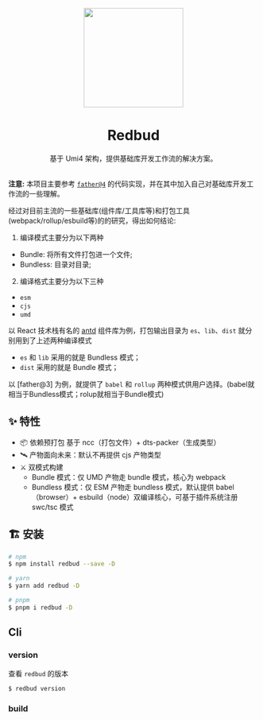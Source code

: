 <p align="center">
  <a href="https://redbud.xingkang.wang">
    <img width="200" src="https://cdn.jsdelivr.net/gh/walrusjs/redbud@latest/public/logo.svg">
  </a>
</p>

<h1 align="center">Redbud</h1>

<div align="center">
基于 Umi4 架构，提供基础库开发工作流的解决方案。
</div>

<br />

**注意:** 本项目主要参考 [`father@4`](https://github.com/umijs/umi-next/tree/master/packages/father) 的代码实现，并在其中加入自己对基础库开发工作流的一些理解。

经过对目前主流的一些基础库(组件库/工具库等)和打包工具(webpack/rollup/esbuild等)的的研究，得出如何结论:

1. 编译模式主要分为以下两种
  - Bundle: 将所有文件打包进一个文件;
  - Bundless: 目录对目录;

2. 编译格式主要分为以下三种
  - `esm`
  - `cjs`
  - `umd`

以 React 技术栈有名的 [antd](https://ant.design/) 组件库为例，打包输出目录为 `es`、`lib`、`dist` 就分别用到了上述两种编译模式

- `es` 和 `lib` 采用的就是 Bundless 模式；
- `dist` 采用的就是 Bundle 模式；

以 [father@3] 为例，就提供了 `babel` 和 `rollup` 两种模式供用户选择。(babel就相当于Bundless模式；rolup就相当于Bundle模式)

## ✨ 特性

- 📦 依赖预打包 基于 ncc（打包文件）+ dts-packer（生成类型）
- 🛰 产物面向未来：默认不再提供 cjs 产物类型
- ⚔️ 双模式构建
  - Bundle 模式：仅 UMD 产物走 bundle 模式，核心为 webpack
  - Bundless 模式：仅 ESM 产物走 bundless 模式，默认提供 babel（browser）+ esbuild（node）双编译核心，可基于插件系统注册 swc/tsc 模式

## 🏗 安装

```bash
# npm 
$ npm install redbud --save -D

# yarn
$ yarn add redbud -D

# pnpm
$ pnpm i redbud -D
```

## Cli

### version

查看 `redbud` 的版本 

```bash
$ redbud version
```

### build
